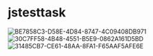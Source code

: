 # jstesttask

![BE7858C3-D58E-4D84-8747-4C09408DB971](https://user-images.githubusercontent.com/43810676/174642470-44a5973e-c650-4706-ae73-1ce65bc99c11.jpeg)
![30C7FF58-4B48-4551-B5E9-0862A161D5BD](https://user-images.githubusercontent.com/43810676/174642475-78b6baa9-94f0-41c8-be4f-9ae1c6c0c965.jpeg)
![31485CB7-CE61-48AA-8FA1-F65AAF5AFE6E](https://user-images.githubusercontent.com/43810676/174642461-e012f354-7cbf-4136-a84c-966007c420bd.jpeg)
